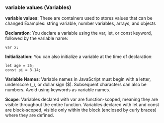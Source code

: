 ### variable values (Variables)
**variable values**: These are containers used to stores values that can be changed
Examples: string variable, number variables, arrays, and objects

**Declaration**: You declare a variable using the var, let, or const keyword, followed by the variable name:
```
var x;
```
**Initialization**: You can also initialize a variable at the time of declaration:

```
let age = 25;
const pi = 3.14;
```

**Variable Names**: Variable names in JavaScript must begin with a letter, underscore (_), or dollar sign ($). Subsequent characters can also be numbers. Avoid using keywords as variable names.

**Scope**: Variables declared with var are function-scoped, meaning they are visible throughout the entire function. Variables declared with let and const are block-scoped, visible only within the block (enclosed by curly braces) where they are defined.



